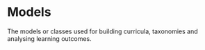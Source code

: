 # Models

The models or classes used for building curricula, taxonomies and analysing learning outcomes.
